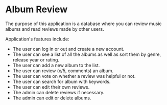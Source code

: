 # Album Review

The purpose of this application is a database where you can review music albums and read reviews made by other users.

Application's features include:

* The user can log in or out and create a new account.
* The user can see a list of all the albums as well as sort them by genre, release year or rating.
* The user can add a new album to the list.
* The user can review (x/5, comments) an album.
* The user can vote on whether a review was helpful or not.
* The user can search for album with keywords.
* The user can edit their own reviews.
* The admin can delete reviews if necessary.
* The admin can edit or delete albums.
